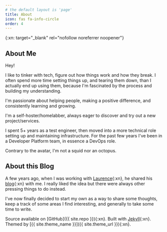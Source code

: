 ```yaml
---
# the default layout is 'page'
title: About
icon: fas fa-info-circle
order: 4
---
```

{:xn: target="_blank" rel="nofollow noreferrer noopener"}

## About Me
Hey!

I like to tinker with tech, figure out how things work and how they break. I often spend more time setting things up, and tearing them down, than I actually end up using them, because I'm fascinated by the process and building my understanding.

I'm passionate about helping people, making a positive difference, and consistently learning and growing.

I'm a self-hoster/homelabber, always eager to discover and try out a new project/services.

I spent 5+ years as a test engineer, then moved into a more technical role setting up and maintaining infrastructure.
For the past few years I've been in a Developer Platform team, in essence a DevOps role.

Contrary to the avatar, I'm not a squid nor an octopus.

## About this Blog
A few years ago, when I was working with [Laurence](https://github.com/fuzzylogicxx){:xn}, he shared his [blog](https://fuzzylogic.me/){:xn} with me. I really liked the idea but there were always other pressing things to do instead.

I've now finally decided to start my own as a way to share some thoughts, keep a track of some areas I find interesting, and generally to take some time to write.

Source available on [GitHub]({{ site.repo }}){:xn}. Built with [Jekyll](https://jekyllrb.com){:xn}.  Themed by [{{ site.theme_name }}]({{ site.theme_url }}){:xn}.
